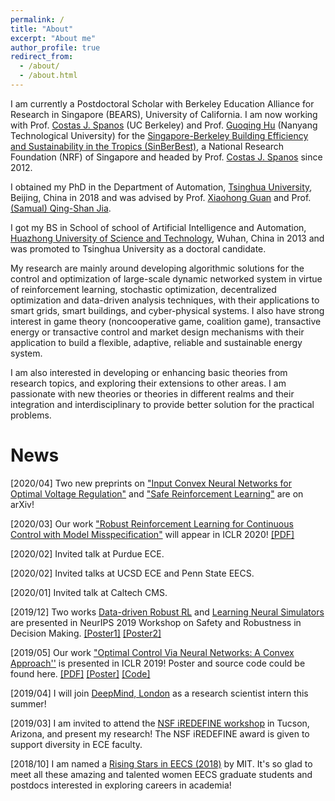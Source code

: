 ```yaml
---
permalink: /
title: "About"
excerpt: "About me"
author_profile: true
redirect_from: 
  - /about/
  - /about.html
---
```


I am currently a Postdoctoral Scholar with Berkeley Education Alliance for Research in Singapore (BEARS), University of California.  I am now working with Prof. [Costas J. Spanos](https://www2.eecs.berkeley.edu/Faculty/Homepages/spanos.html) (UC Berkeley) and Prof. [Guoqing Hu](https://www.ntu.edu.sg/home/gqhu/) (Nanyang Technological University) for the [Singapore-Berkeley Building Efficiency and Sustainability in the Tropics (SinBerBest)](https://sinberbest.berkeley.edu/), a National Research Foundation (NRF) of Singapore and headed by Prof. [Costas J. Spanos](https://www2.eecs.berkeley.edu/Faculty/Homepages/spanos.html) since 2012. 

I obtained my PhD in the Department of Automation, [Tsinghua University]( https://www.tsinghua.edu.cn/en/index.htm), Beijing, China in 2018 and was advised by Prof. [Xiaohong Guan](http://cfins.au.tsinghua.edu.cn/personalhg/xhguan/) and Prof. [(Samual) Qing-Shan Jia]( https://yangyu-bears-berkeley.github.io/bio.html).  
 
I got my BS in School of school of Artificial Intelligence and Automation, [Huazhong University of Science and Technology]( http://english.hust.edu.cn/), Wuhan, China in 2013 and was promoted to Tsinghua University as a doctoral candidate.
 

My research are mainly around developing algorithmic solutions for the control and optimization of large-scale dynamic networked system in virtue of reinforcement learning, stochastic optimization, decentralized optimization and  data-driven analysis techniques, with their applications to smart grids, smart buildings, and cyber-physical systems. 
I also have strong interest in game theory (noncooperative game, coalition game), transactive energy or transactive control and market design mechanisms with their application to build a flexible, adaptive, reliable and sustainable energy system. 

I am also interested in developing or enhancing basic theories from research topics, and exploring their extensions to other areas.
I am passionate with new theories or theories in different realms and their integration and interdisciplinary to provide better solution for the practical problems.
 

News
======
[2020/04] Two new preprints on ["Input Convex Neural Networks for Optimal Voltage Regulation"](https://arxiv.org/abs/2002.08684) and ["Safe Reinforcement Learning"](https://arxiv.org/abs/2003.09488) are on arXiv!

[2020/03] Our work ["Robust Reinforcement Learning for Continuous Control with Model Misspecification"](https://arxiv.org/abs/1906.07516) will appear in ICLR 2020! [[PDF]](https://arxiv.org/abs/1906.07516) 

[2020/02] Invited talk at Purdue ECE.

[2020/02] Invited talks at UCSD ECE and Penn State EECS.

[2020/01] Invited talk at Caltech CMS.

[2019/12] Two works [Data-driven Robust RL](https://drive.google.com/file/d/0B3mY6u_lryzddkRrQ0xzQWtpemRUSHBnZ2NHMnctS1B5b01J/view) and [Learning Neural Simulators](https://drive.google.com/file/d/0B3mY6u_lryzdWWVxZ2pYZ1dINUQ3WUEwSHlkWnNSZDh5THVj/view) are presented in NeurIPS 2019 Workshop on Safety and Robustness in Decision Making. [[Poster1]](https://drive.google.com/file/d/1OSd4GnrEluGX_Vwx8HChREavtdTQTCde/view?usp=sharing) [[Poster2]](https://docs.google.com/presentation/d/1vtanHk-F50iLIPwE6yipUzloDDVZvgrL4iyn_Vj7yJc/edit?usp=sharing)

[2019/05] Our work ["Optimal Control Via Neural Networks: A Convex Approach''](https://openreview.net/forum?id=H1MW72AcK7) is presented in ICLR 2019! Poster and source code could be found here. [[PDF]](https://arxiv.org/pdf/1805.11835.pdf) [[Poster]](https://drive.google.com/file/d/1q-M--UvJsww-cRUFG_iW2bQvNAna51nP/view?usp=sharing) [[Code]](https://github.com/chennnnnyize/Optimal-Control-via-Neural-Networks)

[2019/04] I will join [DeepMind, London](https://deepmind.com/) as a research scientist intern this summer!

[2019/03] I am invited to attend the [NSF iREDEFINE workshop](https://www.ecedha.org/Meetings/Past-Programs/2019-ECEDHA-Annual-Conference-and-ECExpo/Student-Program) in Tucson, Arizona, and present my research! The NSF iREDEFINE award is given to support diversity in ECE faculty.

[2018/10] I am named a [Rising Stars in EECS (2018)](https://risingstars18-eecs.mit.edu/) by MIT. It's so glad to meet all these amazing and talented women EECS graduate students and postdocs interested in exploring careers in academia!

